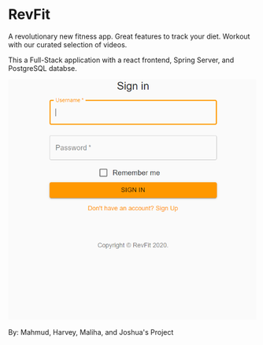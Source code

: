 # RevFit
A revolutionary new fitness app. Great features to track your diet. Workout with our curated selection of videos.

This a Full-Stack application with a react frontend, Spring Server, and PostgreSQL databse.

![Login Screen](/RevFit%20Login.PNG)

By:
Mahmud, Harvey, Maliha, and Joshua's Project
